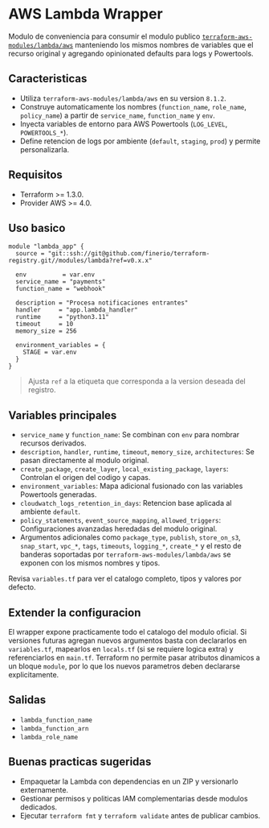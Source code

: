 # AWS Lambda Wrapper

Modulo de conveniencia para consumir el modulo publico [`terraform-aws-modules/lambda/aws`](https://github.com/terraform-aws-modules/terraform-aws-lambda) manteniendo los mismos nombres de variables que el recurso original y agregando opinionated defaults para logs y Powertools.

## Caracteristicas
- Utiliza `terraform-aws-modules/lambda/aws` en su version `8.1.2`.
- Construye automaticamente los nombres (`function_name`, `role_name`, `policy_name`) a partir de `service_name`, `function_name` y `env`.
- Inyecta variables de entorno para AWS Powertools (`LOG_LEVEL`, `POWERTOOLS_*`).
- Define retencion de logs por ambiente (`default`, `staging`, `prod`) y permite personalizarla.

## Requisitos
- Terraform >= 1.3.0.
- Provider AWS >= 4.0.

## Uso basico

```hcl
module "lambda_app" {
  source = "git::ssh://git@github.com/finerio/terraform-registry.git//modules/lambda?ref=v0.x.x"

  env          = var.env
  service_name = "payments"
  function_name = "webhook"

  description = "Procesa notificaciones entrantes"
  handler     = "app.lambda_handler"
  runtime     = "python3.11"
  timeout     = 10
  memory_size = 256

  environment_variables = {
    STAGE = var.env
  }
}
```

> Ajusta `ref` a la etiqueta que corresponda a la version deseada del registro.

## Variables principales

- `service_name` y `function_name`: Se combinan con `env` para nombrar recursos derivados.
- `description`, `handler`, `runtime`, `timeout`, `memory_size`, `architectures`: Se pasan directamente al modulo original.
- `create_package`, `create_layer`, `local_existing_package`, `layers`: Controlan el origen del codigo y capas.
- `environment_variables`: Mapa adicional fusionado con las variables Powertools generadas.
- `cloudwatch_logs_retention_in_days`: Retencion base aplicada al ambiente `default`.
- `policy_statements`, `event_source_mapping`, `allowed_triggers`: Configuraciones avanzadas heredadas del modulo original.
- Argumentos adicionales como `package_type`, `publish`, `store_on_s3`, `snap_start`, `vpc_*`, `tags`, `timeouts`, `logging_*`, `create_*` y el resto de banderas soportadas por `terraform-aws-modules/lambda/aws` se exponen con los mismos nombres y tipos.

Revisa `variables.tf` para ver el catalogo completo, tipos y valores por defecto.

## Extender la configuracion

El wrapper expone practicamente todo el catalogo del modulo oficial. Si versiones futuras agregan nuevos argumentos basta con declararlos en `variables.tf`, mapearlos en `locals.tf` (si se requiere logica extra) y referenciarlos en `main.tf`. Terraform no permite pasar atributos dinamicos a un bloque `module`, por lo que los nuevos parametros deben declararse explicitamente.

## Salidas

- `lambda_function_name`
- `lambda_function_arn`
- `lambda_role_name`

## Buenas practicas sugeridas
- Empaquetar la Lambda con dependencias en un ZIP y versionarlo externamente.
- Gestionar permisos y politicas IAM complementarias desde modulos dedicados.
- Ejecutar `terraform fmt` y `terraform validate` antes de publicar cambios.
